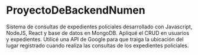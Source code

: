 # ProyectoDeBackendNumen
Sistema de consultas de expedientes policiales desarrollado con Javascript, NodeJS, React y base de datos en MongoDB. 
Apliqué el CRUD en usuarios y expedientes.
Utilicé una API de Google para que traiga la ubicación del lugar registrado cuando realiza las consultas de los expedientes policiales. 
